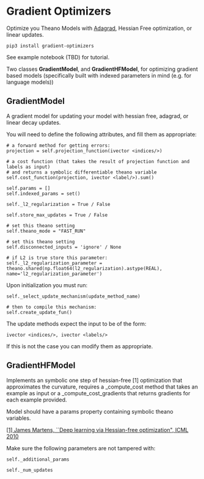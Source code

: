 # Gradient Optimizers

Optimize you Theano Models with [Adagrad](http://www.magicbroom.info/Papers/DuchiHaSi10.pdf), Hessian Free optimization, or linear updates.


    pip3 install gradient-optimizers


See example notebook (TBD) for tutorial.

Two classes **GradientModel**, and **GradientHFModel**, for optimizing gradient
based models (specifically built with indexed parameters in mind (e.g.
for language models))

## GradientModel

A gradient model for updating your model with
hessian free, adagrad, or linear decay updates.

You will need to define the following attributes,
and fill them as appropriate:
    
    # a forward method for getting errors:
    projection = self.projection_function(ivector <indices/>)

    # a cost function (that takes the result of projection function and labels as input)
    # and returns a symbolic differentiable theano variable
    self.cost_function(projection, ivector <label/>).sum()

    self.params = []
    self.indexed_params = set()

    self._l2_regularization = True / False

    self.store_max_updates = True / False

    # set this theano setting
    self.theano_mode = "FAST_RUN"

    # set this theano setting
    self.disconnected_inputs = 'ignore' / None

    # if L2 is true store this parameter:
    self._l2_regularization_parameter = theano.shared(np.float64(l2_regularization).astype(REAL), name='l2_regularization_parameter')

Upon initialization you must run:

    self._select_update_mechanism(update_method_name)

    # then to compile this mechanism:
    self.create_update_fun()

The update methods expect the input to be of the form:

    ivector <indices/>, ivector <labels/>

If this is not the case you can modify them as appropriate.

## GradientHFModel

Implements an symbolic one step of hessian-free [1]
optimization that approximates the curvature,
requires a _compute_cost method that takes an example
as input or a _compute_cost_gradients that returns
gradients for each example provided.

Model should have a params property containing symbolic
theano variables.

[[1] James Martens, ``Deep learning via Hessian-free optimization", ICML 2010](http://www.icml2010.org/papers/458.pdf)

Make sure the following parameters are not tampered with:

    self._additional_params

    self._num_updates